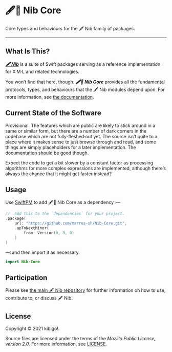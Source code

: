 #  🖋🥑 Nib Core  #

Core types and behaviours for the 🖋 Nib family of packages.

___


##  What Is This?  ##

[**_🖋 Nib_**](https://github.com/marrus-sh/Nib) is a suite of Swift packages serving as a reference implementation for X·M·L and related technologies.

You won’t find that here, though.
**_🖋🥑 Nib Core_** provides all the fundamental protocols, types, and behaviours that the 🖋 Nib modules depend upon.
For more information, see [the documentation](Sources/Nib·Core/Documentation.docc).


##  Current State of the Software  ##

Provisional.
The features which are public are likely to stick around in a same or similar form, but there are a number of dark corners in the codebase which are not fully-fleshed·out yet.
The source isn’t quite to a place where it makes sense to just browse through and read, and some things are simply placeholders for a later implementation.
The documentation should be good though.

Expect the code to get a bit slower by a constant factor as processing algorithms for more complex expressions are implemented, although there’s always the chance that it might get faster instead?


##  Usage  ##

Use [SwiftPM](https://swift.org/package-manager/) to add 🖋🥑 Nib Core as a dependency :—

```swift
//  Add this to the `dependencies` for your project.
.package(
	url: "https://github.com/marrus-sh/Nib-Core.git",
	.upToNextMinor(
		from: Version(0, 3, 0)
	)
)
```

—: and then import it as necessary.

```swift
import Nib·Core
```

##  Participation  ##

Please see [the main 🖋 Nib repository](https://github.com/marrus-sh/Nib) for further information on how to use, contribute to, or discuss 🖋 Nib.

##  License  ##

Copyright © 2021 kibigo!.

Source files are licensed under the terms of the _Mozilla Public License, version 2.0_.
For more information, see [LICENSE](LICENSE).
